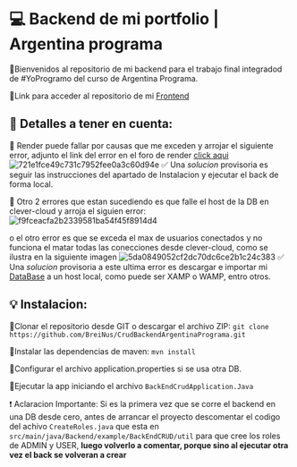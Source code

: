 # :computer: Backend de mi portfolio | Argentina programa
:small_orange_diamond:Bienvenidos al repositorio de mi backend para el trabajo final integradod de #YoProgramo del curso de Argentina Programa.

:small_orange_diamond:Link para acceder al repositorio de mi [Frontend](https://github.com/BreiNus/programa-2022-frontendAngular)


## :key: Detalles a tener en cuenta:
:small_orange_diamond: Render puede fallar por causas que me exceden y arrojar el siguiente error, adjunto el link del error en el foro de render [click aqui](https://community.render.com/t/service-not-ready/11856/55)
![721e1fce49c731c7952fee0a3c60d94e](https://github.com/BreiNus/CrudBackendArgentinaPrograma/assets/113384178/07782e4f-9010-41ba-a8c1-01b4b31568ce) 
:white_check_mark: Una *solucion* provisoria es seguir las instrucciones del apartado de Instalacion y ejecutar el back de forma local.

:small_orange_diamond: Otro 2 errores que estan sucediendo es que falle el host de la DB en clever-cloud y arroja el siguien error:
![f9fceacfa2b2339581ba54f45f8914d4](https://github.com/BreiNus/CrudBackendArgentinaPrograma/assets/113384178/2d2bfd8c-260d-467e-a931-c75e13989709)

o el otro error es que se exceda el max de usuarios conectados y no funciona el matar todas las conecciones desde clever-cloud, como se ilustra en la siguiente imagen
![5da0849052cf2dc70dc6ce2b1c24c383](https://github.com/BreiNus/CrudBackendArgentinaPrograma/assets/113384178/ed26a2d6-1447-4cf3-aca8-3f5233da40d4)
:white_check_mark: Una *solucion* provisoria a este ultima error es descargar e importar mi [DataBase](https://mega.nz/file/54cB1KCT#pddyGSxxhikGwe3T146etijqQ-wV8mHr1V0zgd0ufgM) a un host local, como puede ser XAMP o WAMP, entro otros.

## :bulb: Instalacion:
:small_blue_diamond:Clonar el repositorio desde GIT o descargar el archivo ZIP: `git clone https://github.com/BreiNus/CrudBackendArgentinaPrograma.git`

:small_blue_diamond:Instalar las dependencias de maven: `mvn install`

:small_blue_diamond:Configurar el archivo application.properties si se usa otra DB.

:small_blue_diamond:Ejecutar la app iniciando el archivo `BackEndCrudApplication.Java`

:heavy_exclamation_mark: Aclaracion Importante: Si es la primera vez que se corre el backend en una DB desde cero, antes de arrancar el proyecto descomentar el codigo del achivo `CreateRoles.java` que esta en `src/main/java/Backend/example/BackEndCRUD/util` para que cree los roles de ADMIN y USER,  <strong>luego volverlo a comentar, porque sino al ejecutar otra vez el back se volveran a crear</strong>

